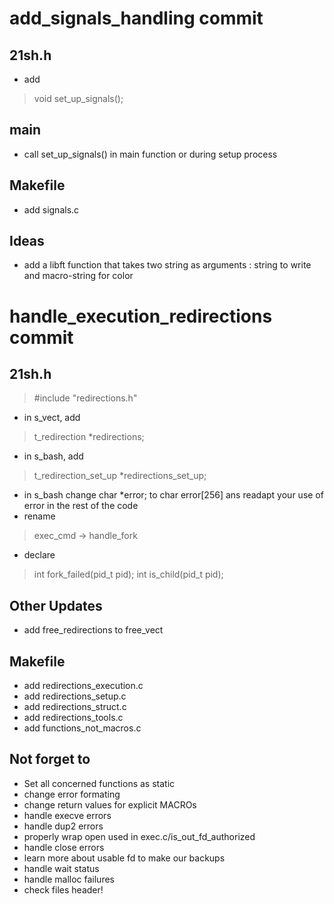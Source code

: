 # add_signals_handling commit

## 21sh.h
* add 
> void set_up_signals();

## main
* call set_up_signals() in main function or during setup process

## Makefile
* add signals.c

## Ideas
* add a libft function that takes two string as arguments : string to write and macro-string for color

# handle_execution_redirections commit

## 21sh.h
> #include "redirections.h"
* in s_vect, add
> t_redirection		*redirections;
* in s_bash, add
> t_redirection_set_up *redirections_set_up;
* in s_bash change char *error; to char error[256] ans readapt your use of error in the rest of the code
* rename
> exec_cmd -> handle_fork
* declare
> int fork_failed(pid_t pid);
> int is_child(pid_t pid);

## Other Updates
* add free_redirections to free_vect

## Makefile
* add redirections_execution.c
* add redirections_setup.c
* add redirections_struct.c
* add redirections_tools.c
* add functions_not_macros.c

## Not forget to
* Set all concerned functions as static
* change error formating
* change return values for explicit MACROs
* handle execve errors
* handle dup2 errors
* properly wrap open used in exec.c/is_out_fd_authorized
* handle close errors
* learn more about usable fd to make our backups
* handle wait status
* handle malloc failures
* check files header!